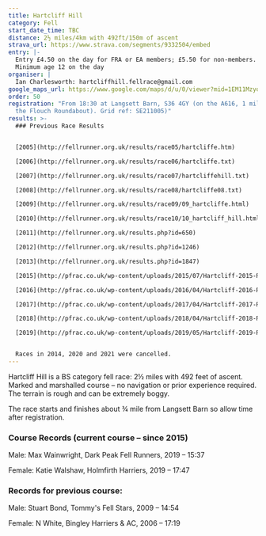 ```yaml
---
title: Hartcliff Hill
category: Fell
start_date_time: TBC
distance: 2½ miles/4km with 492ft/150m of ascent
strava_url: https://www.strava.com/segments/9332504/embed
entry: |-
  Entry £4.50 on the day for FRA or EA members; £5.50 for non-members.
  Minimum age 12 on the day
organiser: |
  Ian Charlesworth: hartcliffhill.fellrace@gmail.com
google_maps_url: https://www.google.com/maps/d/u/0/viewer?mid=1EM11MzyonbhY9uGBGz9TcX9yeOw&hl=en&ll=53.53444107128965%2C-1.6152743120117141&z=12
order: 50
registration: "From 18:30 at Langsett Barn, S36 4GY (on the A616, 1 mile SE of
  the Flouch Roundabout). Grid ref: SE211005)"
results: >-
  ### Previous Race Results


  [2005](http://fellrunner.org.uk/results/race05/hartcliffe.htm)

  [2006](http://fellrunner.org.uk/results/race06/hartcliffe.txt)

  [2007](http://fellrunner.org.uk/results/race07/hartcliffehill.txt)

  [2008](http://fellrunner.org.uk/results/race08/hartcliffe08.txt)

  [2009](http://fellrunner.org.uk/results/race09/09_hartcliffe.html)

  [2010](http://fellrunner.org.uk/results/race10/10_hartcliff_hill.html)

  [2011](http://fellrunner.org.uk/results.php?id=650)

  [2012](http://fellrunner.org.uk/results.php?id=1246)

  [2013](http://fellrunner.org.uk/results.php?id=1847)

  [2015](http://pfrac.co.uk/wp-content/uploads/2015/07/Hartcliff-2015-Results.pdf)

  [2016](http://pfrac.co.uk/wp-content/uploads/2016/04/Hartcliff-2016-Results.pdf)

  [2017](http://pfrac.co.uk/wp-content/uploads/2017/04/Hartcliff-2017-Results.pdf)

  [2018](http://pfrac.co.uk/wp-content/uploads/2018/04/Hartcliff-2018-Results.pdf)

  [2019](http://pfrac.co.uk/wp-content/uploads/2019/05/Hartcliff-2019-Results.pdf)


  Races in 2014, 2020 and 2021 were cancelled.
---
```

Hartcliff Hill is a BS category fell race: 2½ miles with 492 feet of ascent. Marked and marshalled course &ndash; no navigation or prior experience required. The terrain is rough and can be extremely boggy.

The race starts and finishes about ¾ mile from Langsett Barn so allow time after registration.

### Course Records (current course &ndash; since 2015)

Male: Max Wainwright, Dark Peak Fell Runners, 2019 &ndash; 15:37

Female: Katie Walshaw, Holmfirth Harriers, 2019 &ndash; 17:47

### Records for previous course:

Male: Stuart Bond, Tommy's Fell Stars, 2009 &ndash; 14:54

Female: N White, Bingley Harriers & AC, 2006 &ndash; 17:19
